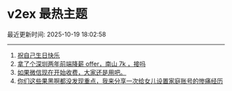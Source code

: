 # v2ex 最热主题

最近更新时间: 2025-10-19 18:02:58

--- 
1. [祝自己生日快乐](https://www.v2ex.com/t/1166702) 
2. [拿了个深圳两年前端降薪 offer，南山 7k ，接吗](https://www.v2ex.com/t/1166704) 
3. [如果微信现在开始收费，大家还是用吧。](https://www.v2ex.com/t/1166724) 
4. [你们这些果黑啊都没发现重点，我来分享一次给女儿设置家庭账号的惨痛经历](https://www.v2ex.com/t/1166697) 
